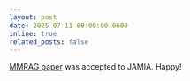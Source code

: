 ```yaml
---
layout: post
date: 2025-07-11 00:00:00-0600
inline: true
related_posts: false
---
```


<a href="https://arxiv.org/abs/2502.15954">MMRAG paper</a> was accepted to JAMIA. Happy!
